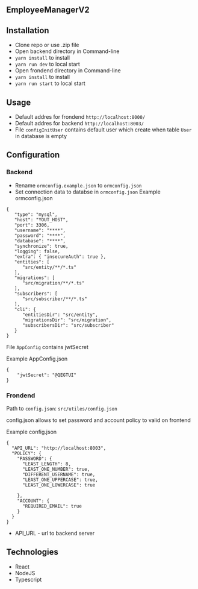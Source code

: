 ## EmployeeManagerV2
 
 ## Installation
 
 - Clone repo or use .zip file
 - Open backend directory in Command-line
 - `yarn install` to install 
 - `yarn run dev` to local start 
 - Open frondend directory in Command-line
 - `yarn install` to install 
 - `yarn run start` to local start 
 
 ## Usage
 
 - Default addres for frondend `http://localhost:8000/`
 - Default addres for backend `http://localhost:8003/`
 - File `configInitUser` contains default user which create when table `User` in database is empty
 
 
 ## Configuration
 
 ### Backend
 
 - Rename `ormconfig.example.json` to `ormconfig.json`
 - Set connection data to databse in `ormconfig.json`
 Example ormconfig.json
 
 ``` 
 {
    "type": "mysql",
    "host": "YOUT_HOST",
    "port": 3306,
    "username": "****",
    "password": "****",
    "database": "****",
    "synchronize": true,
    "logging": false,
    "extra": { "insecureAuth": true },
    "entities": [
       "src/entity/**/*.ts"
    ],
    "migrations": [
       "src/migration/**/*.ts"
    ],
    "subscribers": [
       "src/subscriber/**/*.ts"
    ],
    "cli": {
       "entitiesDir": "src/entity",
       "migrationsDir": "src/migration",
       "subscribersDir": "src/subscriber"
    }
 }
 ```
 File `AppConfig` contains jwtSecret
 
 Example AppConfig.json
 ```
 {
     "jwtSecret": "@QEGTUI"
 }
 ```
 
 ### Frondend
 
 Path to `config.json`: `src/utiles/config.json`
 
 config.json allows to set password and account policy to valid on frontend
 
 Example config.json
 
 ``` 
 {
   "API_URL": "http://localhost:8003",
   "POLICY": {
     "PASSWORD": {
       "LEAST_LENGTH": 8,
       "LEAST_ONE_NUMBER": true,
       "DIFFERENT_USERNAME": true,
       "LEAST_ONE_UPPERCASE": true,
       "LEAST_ONE_LOWERCASE": true
 
     },
     "ACCOUNT": {
       "REQUIRED_EMAIL": true
     }
   }
 }
 
 ```
 
 - API_URL - url to backend server
 
 ## Technologies
 
 - React
 - NodeJS
 - Typescript
